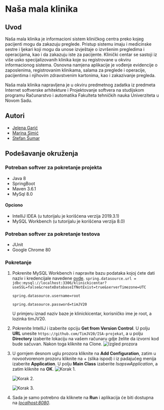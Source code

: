 # Naša mala klinika

## Uvod
Naša mala klinika je informacioni sistem kliničkog centra preko kojeg pacijenti mogu da zakazuju preglede. Pristup sistemu
imaju i medicinske sestre i ljekari koji mogu da unose izvještaje o izvršenim pregledima i operacijama, kao i da zakazuju
iste za pacijente. Klinički centar se sastoji iz više usko specijalizovanih klinika koje su registrovane u okviru informacionog
sistema. Osnovna namjena aplikacije je vođenje evidencije o zaposlenima, registrovanim klinikama, salama za preglede i operacije,         
pacijentima i njihovim zdravstvenim kartonima, kao i zakazivanje pregleda.

Naša mala klinika napravljena je u okviru predmetnog zadatka iz predmeta Internet softverske arhitekture i Projektovanje softvera 
na studijskom programu Računarstvo i automatika Fakulteta tehničkih nauka Univerziteta u Novom Sadu. 

## Autori
- [Jelena Garić](https://github.com/Mejdenka)
- [Marina Simić](https://github.com/marinasimic)
- [Stefan Šumar](https://github.com/stefansumar)

## Podešavanje okruženja
### Potreban softver za pokretanje projekta
* Java 8
* SpringBoot
* Maven 3.6.1
* MySql 8.0

#### Opciono
* IntelliJ IDEA (u tutorijalu je korišćena verzija 2019.3.1)
* MySQL Workbench (u tutorijalu je korišćena verzija 8.0)

### Potreban softver za pokretanje testova
- JUnit
- Google Chrome 80

### Pokretanje
 1. Pokrenite MySQL Workbench i napravite bazu podataka kojoj ćete dati naziv i kredencijale navedene [ovde](https://github.com/TimJV20/ISA-projekat/blob/master/src/main/resources/application.properties).
    `spring.datasource.url = jdbc:mysql://localhost:3306/klinickicentar?useSSL=false&createDatabaseIfNotExist=true&serverTimezone=UTC`
    
    `spring.datasource.username=root`
    
    `spring.datasource.password=timJV20`
    
    U primjeru iznad naziv baze je klinickicentar, korisničko ime je root, a lozinka timJV20.
    
 2. Pokrenite IntelliJ i izaberite opciju **Get from Version Control**. U polju **URL** unesite `https://github.com/TimJV20/ISA-projekat`,
    a u polju **Directory** izaberite lokaciju na vašem računaru gdje želite da izvorni kod bude sačuvan. Nakon toga kliknite na Clone.
    ![Izgled prozora](https://i.imgur.com/XnCMizn.png)
 
 3. U gornjem desnom uglu prozora kliknite na **Add Configuration**, zatim u novootvorenom prozoru kliknite na + (slika ispod)
    i iz padajućeg menija izaberite **Application**. U polju **Main Class** izaberite *IsapswApplication*, а zatim kliknite na **OK**.
    ![Korak 1.](https://i.imgur.com/b8BFAUt.png)
    
    ![Korak 2.](https://i.imgur.com/QV4pCbi.png)
    
    ![Korak 3.](https://i.imgur.com/eO5tCLc.png)
 
 4. Sada je samo potrebno da kliknete na **Run** i aplikacija će biti dostupna na *[localhost:8080](localhost:8080)*.
 
 
 
